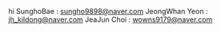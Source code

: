 hi
SunghoBae : sungho9898@naver.com
JeongWhan Yeon : jh_kildong@naver.com 
JeaJun Choi : wowns9179@naver.com